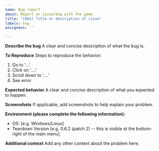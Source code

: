 ```yaml
---
name: Bug report
about: Report an issue/bug with the game
title: "[BUG] Title or description of issue"
labels: bug
assignees: ''

---
```


**Describe the bug**
A clear and concise description of what the bug is.

**To Reproduce**
Steps to reproduce the behavior:
1. Go to '...'
2. Click on '....'
3. Scroll down to '....'
4. See error

**Expected behavior**
A clear and concise description of what you expected to happen.

**Screenshots**
If applicable, add screenshots to help explain your problem.

**Environment (please complete the following information):**
 - OS: [e.g. Windows/Linux]
 - Teardown Version [e.g. 0.6.2 (patch 2) -- this is visible at the bottom-right of the main menu]

**Additional context**
Add any other context about the problem here.

